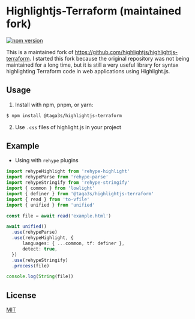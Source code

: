 # Highlightjs-Terraform (maintained fork)

[![npm version](https://badge.fury.io/js/@taga3s%2Fhighlightjs-terraform.svg)](https://badge.fury.io/js/@taga3s%2Fhighlightjs-terraform)

This is a maintained fork of https://github.com/highlightjs/highlightjs-terraform. I started this fork because the original repository was not being maintained for a long time, but it is still a very useful library for syntax highlighting Terraform code in web applications using Highlight.js.

## Usage

1. Install with npm, pnpm, or yarn:

```bash
$ npm install @taga3s/highlightjs-terraform
```

2. Use `.css` files of highlight.js in your project

## Example

- Using with `rehype` plugins

```typescript
import rehypeHighlight from 'rehype-highlight'
import rehypeParse from 'rehype-parse'
import rehypeStringify from 'rehype-stringify'
import { common } from 'lowlight'
import { definer } from '@taga3s/highlightjs-terraform'
import { read } from 'to-vfile'
import { unified } from 'unified'

const file = await read('example.html')

await unified()
  .use(rehypeParse)
  .use(rehypeHighlight, {
      languages: { ...common, tf: definer },
      detect: true,
  })
  .use(rehypeStringify)
  .process(file)

console.log(String(file))
```

## License

[MIT](https://github.com/taga3s/highlightjs-terraform/blob/main/LICENSE)
